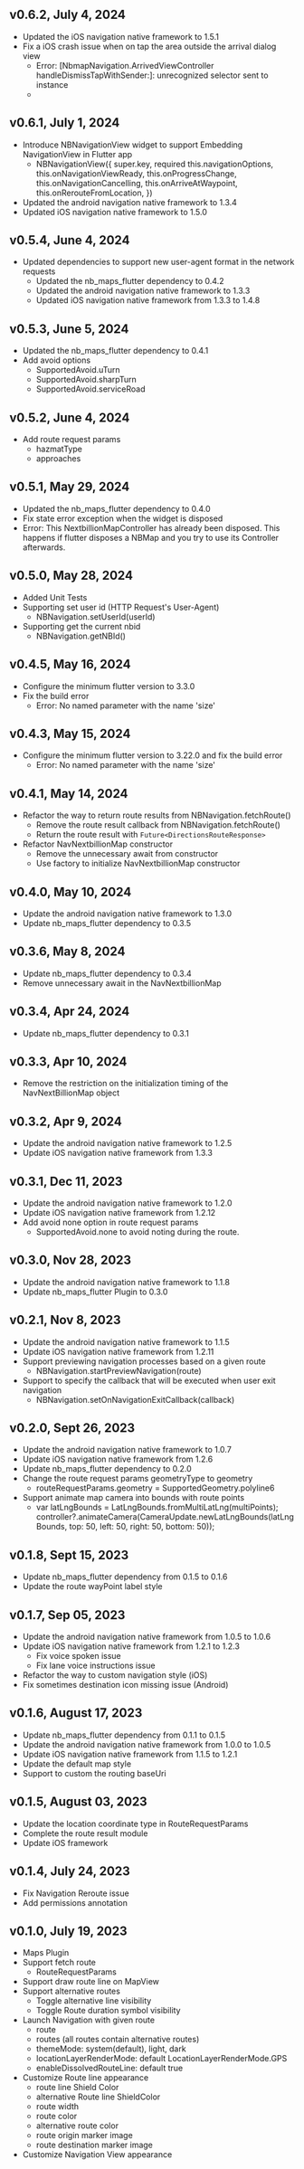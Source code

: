 ## v0.6.2, July 4, 2024
* Updated the iOS navigation native framework to 1.5.1
* Fix a iOS crash issue when on tap the  area outside the arrival dialog view
  * Error: [NbmapNavigation.ArrivedViewController handleDismissTapWithSender:]: unrecognized selector sent to instance
  * 
## v0.6.1, July 1, 2024
* Introduce NBNavigationView widget to support Embedding NavigationView in Flutter app
  * NBNavigationView({
    super.key,
    required this.navigationOptions,
    this.onNavigationViewReady,
    this.onProgressChange,
    this.onNavigationCancelling,
    this.onArriveAtWaypoint,
    this.onRerouteFromLocation,
    })
* Updated the android navigation native framework to 1.3.4
* Updated iOS navigation native framework to 1.5.0


## v0.5.4, June 4, 2024
* Updated dependencies to support new user-agent format in the network requests
  * Updated the nb_maps_flutter dependency to 0.4.2
  * Updated the android navigation native framework to 1.3.3 
  * Updated iOS navigation native framework from 1.3.3 to 1.4.8

## v0.5.3, June 5, 2024
* Updated the nb_maps_flutter dependency to 0.4.1
* Add avoid options
  * SupportedAvoid.uTurn
  * SupportedAvoid.sharpTurn
  * SupportedAvoid.serviceRoad

## v0.5.2, June 4, 2024
* Add route request params
  * hazmatType
  * approaches

## v0.5.1, May 29, 2024
* Updated the nb_maps_flutter dependency to 0.4.0
* Fix state error exception when the widget is disposed
* Error: This NextbillionMapController has already been disposed. This happens if flutter disposes a NBMap and you try to use its Controller afterwards.
  
## v0.5.0, May 28, 2024
* Added Unit Tests
* Supporting set user id (HTTP Request's User-Agent)
  * NBNavigation.setUserId(userId)
* Supporting get the current nbid
  * NBNavigation.getNBId()
  
## v0.4.5, May 16, 2024
* Configure the minimum flutter version to 3.3.0
* Fix the build error
  * Error: No named parameter with the name 'size'
  
## v0.4.3, May 15, 2024
* Configure the minimum flutter version to 3.22.0 and fix the build error
  * Error: No named parameter with the name 'size'

## v0.4.1, May 14, 2024
* Refactor the way to return route results from NBNavigation.fetchRoute()
  * Remove the route result callback from NBNavigation.fetchRoute()
  * Return the route result with `Future<DirectionsRouteResponse>`
* Refactor NavNextbillionMap constructor
  * Remove the unnecessary await from constructor 
  * Use factory to initialize NavNextbillionMap constructor

## v0.4.0, May 10, 2024
* Update the android navigation native framework to 1.3.0
* Update nb_maps_flutter dependency to 0.3.5

## v0.3.6, May 8, 2024
* Update nb_maps_flutter dependency to 0.3.4
* Remove unnecessary await in the NavNextbillionMap

## v0.3.4, Apr 24, 2024
* Update nb_maps_flutter dependency to 0.3.1

## v0.3.3, Apr 10, 2024
* Remove the restriction on the initialization timing of the NavNextBillionMap object


## v0.3.2, Apr 9, 2024
* Update the android navigation native framework to 1.2.5
* Update iOS navigation native framework from 1.3.3


## v0.3.1, Dec 11, 2023
* Update the android navigation native framework to 1.2.0
* Update iOS navigation native framework from 1.2.12
* Add avoid none option in route request params
  * SupportedAvoid.none to avoid noting during the route.


## v0.3.0, Nov 28, 2023
* Update the android navigation native framework to 1.1.8
* Update nb_maps_flutter Plugin to 0.3.0


## v0.2.1, Nov 8, 2023
* Update the android navigation native framework to 1.1.5
* Update iOS navigation native framework from 1.2.11
* Support previewing navigation processes based on a given route
  * NBNavigation.startPreviewNavigation(route)
* Support to specify the callback that will be executed when user exit navigation
  * NBNavigation.setOnNavigationExitCallback(callback)


## v0.2.0, Sept 26, 2023
* Update the android navigation native framework to 1.0.7
* Update iOS navigation native framework from 1.2.6
* Update nb_maps_flutter dependency to 0.2.0
* Change the route request params geometryType to geometry
  * routeRequestParams.geometry = SupportedGeometry.polyline6
* Support animate map camera into bounds with route points
  *  var latLngBounds = LatLngBounds.fromMultiLatLng(multiPoints);
     controller?.animateCamera(CameraUpdate.newLatLngBounds(latLngBounds, top: 50, left: 50, right: 50, bottom: 50));


## v0.1.8, Sept 15, 2023
* Update nb_maps_flutter dependency from 0.1.5 to 0.1.6
* Update the route wayPoint label style


## v0.1.7, Sep 05, 2023
* Update the android navigation native framework from 1.0.5 to 1.0.6
* Update iOS navigation native framework from 1.2.1 to 1.2.3
  * Fix voice spoken issue
  * Fix lane voice instructions issue
* Refactor the way to custom navigation style (iOS)
* Fix sometimes destination icon missing issue (Android)


## v0.1.6, August 17, 2023
* Update nb_maps_flutter dependency from 0.1.1 to 0.1.5
* Update the android navigation native framework from 1.0.0 to 1.0.5
* Update iOS navigation native framework from 1.1.5 to 1.2.1
* Update the default map style
* Support to custom the routing baseUri


## v0.1.5, August 03, 2023
* Update the location coordinate type in RouteRequestParams
* Complete the route result module
* Update iOS framework


## v0.1.4, July 24, 2023
* Fix Navigation Reroute issue
* Add permissions annotation


## v0.1.0, July 19, 2023
* Maps Plugin
* Support fetch route
  * RouteRequestParams
* Support draw route line on MapView
* Support alternative routes
  * Toggle alternative line visibility
  * Toggle Route duration symbol visibility
* Launch Navigation with given route
  * route
  * routes (all routes contain alternative routes)
  * themeMode: system(default), light, dark
  * locationLayerRenderMode: default LocationLayerRenderMode.GPS
  * enableDissolvedRouteLine: default true
* Customize Route line appearance
  * route line Shield Color
  * alternative Route line ShieldColor
  * route width
  * route color
  * alternative route color
  * route origin marker image
  * route destination marker image
* Customize Navigation View appearance
